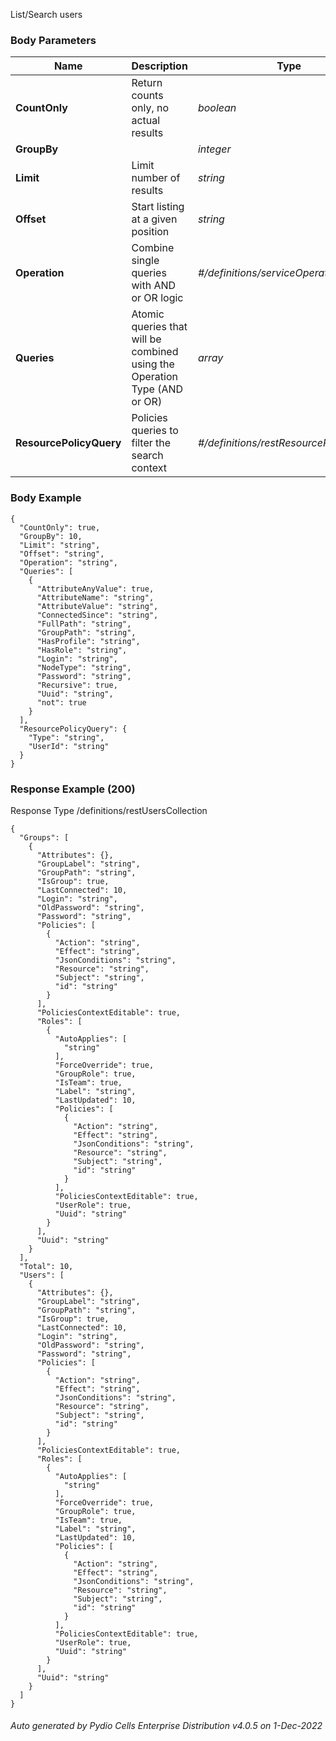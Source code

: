 






 
List/Search users  


### Body Parameters

Name | Description | Type | Required
---|---|---|---
**CountOnly** | Return counts only, no actual results | _boolean_ |   
**GroupBy** |  | _integer_ |   
**Limit** | Limit number of results | _string_ |   
**Offset** | Start listing at a given position | _string_ |   
**Operation** | Combine single queries with AND or OR logic | _#/definitions/serviceOperationType_ |   
**Queries** | Atomic queries that will be combined using the Operation Type (AND or OR) | _array_ |   
**ResourcePolicyQuery** | Policies queries to filter the search context | _#/definitions/restResourcePolicyQuery_ |   


### Body Example
```
{
  "CountOnly": true,
  "GroupBy": 10,
  "Limit": "string",
  "Offset": "string",
  "Operation": "string",
  "Queries": [
    {
      "AttributeAnyValue": true,
      "AttributeName": "string",
      "AttributeValue": "string",
      "ConnectedSince": "string",
      "FullPath": "string",
      "GroupPath": "string",
      "HasProfile": "string",
      "HasRole": "string",
      "Login": "string",
      "NodeType": "string",
      "Password": "string",
      "Recursive": true,
      "Uuid": "string",
      "not": true
    }
  ],
  "ResourcePolicyQuery": {
    "Type": "string",
    "UserId": "string"
  }
}
```






### Response Example (200)
Response Type /definitions/restUsersCollection

```
{
  "Groups": [
    {
      "Attributes": {},
      "GroupLabel": "string",
      "GroupPath": "string",
      "IsGroup": true,
      "LastConnected": 10,
      "Login": "string",
      "OldPassword": "string",
      "Password": "string",
      "Policies": [
        {
          "Action": "string",
          "Effect": "string",
          "JsonConditions": "string",
          "Resource": "string",
          "Subject": "string",
          "id": "string"
        }
      ],
      "PoliciesContextEditable": true,
      "Roles": [
        {
          "AutoApplies": [
            "string"
          ],
          "ForceOverride": true,
          "GroupRole": true,
          "IsTeam": true,
          "Label": "string",
          "LastUpdated": 10,
          "Policies": [
            {
              "Action": "string",
              "Effect": "string",
              "JsonConditions": "string",
              "Resource": "string",
              "Subject": "string",
              "id": "string"
            }
          ],
          "PoliciesContextEditable": true,
          "UserRole": true,
          "Uuid": "string"
        }
      ],
      "Uuid": "string"
    }
  ],
  "Total": 10,
  "Users": [
    {
      "Attributes": {},
      "GroupLabel": "string",
      "GroupPath": "string",
      "IsGroup": true,
      "LastConnected": 10,
      "Login": "string",
      "OldPassword": "string",
      "Password": "string",
      "Policies": [
        {
          "Action": "string",
          "Effect": "string",
          "JsonConditions": "string",
          "Resource": "string",
          "Subject": "string",
          "id": "string"
        }
      ],
      "PoliciesContextEditable": true,
      "Roles": [
        {
          "AutoApplies": [
            "string"
          ],
          "ForceOverride": true,
          "GroupRole": true,
          "IsTeam": true,
          "Label": "string",
          "LastUpdated": 10,
          "Policies": [
            {
              "Action": "string",
              "Effect": "string",
              "JsonConditions": "string",
              "Resource": "string",
              "Subject": "string",
              "id": "string"
            }
          ],
          "PoliciesContextEditable": true,
          "UserRole": true,
          "Uuid": "string"
        }
      ],
      "Uuid": "string"
    }
  ]
}
```




###### Auto generated by Pydio Cells Enterprise Distribution v4.0.5 on 1-Dec-2022
